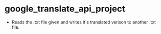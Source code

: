 # google_translate_api_project
- Reads the .txt file given and writes it's translated verison to another .txt file.
